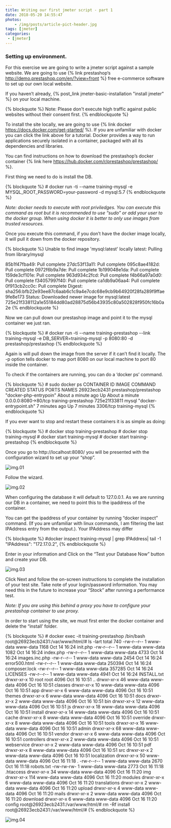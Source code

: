 ```yaml
---
title: Writing our first jmeter script - part 1
date: 2018-05-20 14:55:47
photos: 
	- /img/posts/article-pict-header.jpg
tags: [jmeter]
categories: 
 - [jmeter]
---
```


### Setting up environment.

For this exercise we are going to write a jmeter script against a sample website. We are going to use {% link prestashop‘s http://demo.prestashop.com/en/?view=front %} free e-commerce software to set up our own local website.

If you haven’t already, {% post_link jmeter-basic-installation "install jmeter" %} on your local machine.

<!--more-->

{% blockquote %}
Note: Please don't execute high traffic against public websites without their consent first.
{% endblockquote %}

To install the site locally, we are going to use {% link docker https://docs.docker.com/get-started/ %}. If you are unfamiliar with docker you can click the link above for a tutorial. Docker provides a way to run applications securely isolated in a container, packaged with all its dependencies and libraries.

You can find instructions on how to download the prestashop’s docker container {% link here https://hub.docker.com/r/prestashop/prestashop/ %}.

First thing we need to do is install the DB.

{% blockquote %}
    \# docker run -ti \-\-name training-mysql -e MYSQL_ROOT_PASSWORD=your-password -d mysql:5.7
{% endblockquote %}

*Note: docker needs to execute with root priviledges. You can execute this command as root but it is recommended to use “sudo” or add your user to the docker group. When using docker it is better to only use images from trusted resources.*

Once you execute this command, if you don’t have the docker image locally, it will pull it down from the docker repository.

{% blockquote %}
Unable to find image 'mysql:latest' locally
latest: Pulling from library/mysql

85b1f47fba49: Pull complete 
27dc53f13a11: Pull complete 
095c8ae4182d: Pull complete 
0972f6b9a7de: Pull complete 
1b199048e1da: Pull complete 
159de3cf101e: Pull complete 
963d934c2fcd: Pull complete 
f4b66a97a0d0: Pull complete 
f34057997f40: Pull complete 
ca1db9a06aa4: Pull complete 
0f913cb2cc0c: Pull complete 
Digest: sha256:bfb22e93ee87c6aab6c1c9a4e7cdc68e9cb9b64920f28fa289f9ffae9fe8e173
Status: Downloaded newer image for mysql:latest
725e21f338112a1e55184dd80ad28875d56b43935c80a502828f950fc16b0a2e
{% endblockquote %}

Now we can pull down our prestashop image and point it to the mysql container we just ran.


{% blockquote %}
    \# docker run -ti \-\-name training-prestashop \-\-link training-mysql -e DB_SERVER=training-mysql -p 8080:80 -d prestashop/prestashop
{% endblockquote %}

Again is will pull down the image from the server if it can’t find it locally. The -p option tells docker to map port 8080 on our local machine to port 80 inside the container.

To check if the containers are running, you can do a ‘docker ps’ command.

{% blockquote %}
    \# sudo docker ps
    CONTAINER ID        IMAGE                   COMMAND                  CREATED              STATUS              PORTS                  NAMES
    26923ecb2431        prestashop/prestashop   "docker-php-entrypoin"   About a minute ago   Up About a minute   0.0.0.0:8080->80/tcp   training-prestashop
    725e21f33811        mysql                   "docker-entrypoint.sh"   7 minutes ago        Up 7 minutes        3306/tcp               training-mysql
{% endblockquote %}

If you ever want to stop and restart these containers it is as simple as doing:

{% blockquote %}
    \# docker stop training-prestashop 
    \# docker stop training-mysql
    \# docker start training-mysql
    \# docker start training-prestashop
{% endblockquote %}


Once you go to http://localhost:8080/ you will be presented with the configuration wizard to set up your “shop”.


![img.01](prestashop_start-768x450.png)

Follow the wizard.

![img.02](store-info-768x447.png)

When configuring the database it will default to 127.0.0.1. As we are running our DB in a container, we need to point this to the ipaddress of the container.

You can get the ipaddress of your container by running “docker inspect” command. (If you are unfamiliar with linux commands, I am filtering the last IPAddress entry from the output.). Your IPAddress may differ

{% blockquote %}
    \#docker inspect training-mysql | grep IPAddress| tail -1
                    "IPAddress": "172.17.0.2",
{% endblockquote %}

Enter in your information and Click on the “Test your Database Now” button and create your DB.

![img.03](prestashop_db_created-768x389.png)

Click Next and follow the on-screen instructions to complete the installation of your test site. Take note of your login/password information. You may need this in the future to increase your “Stock” after running a performance test.

*Note: If you are using this behind a proxy you have to configure your prestashop container to use proxy.*

In order to start using the site, we must first enter the docker container and delete the “install’ folder.

{% blockquote %}
    \# docker exec -it training-prestashop /bin/bash
    root@26923ecb2431:/var/www/html/# ls -lart
    total 740
    -rw-r--r--   1 www-data www-data   1168 Oct 14 16:24 init.php
    -rw-r--r--   1 www-data www-data   1082 Oct 14 16:24 index.php
    -rw-r--r--   1 www-data www-data   4733 Oct 14 16:24 images.inc.php
    -rw-r--r--   1 www-data www-data   2454 Oct 14 16:24 error500.html
    -rw-r--r--   1 www-data www-data 250394 Oct 14 16:24 composer.lock
    -rw-r--r--   1 www-data www-data 357285 Oct 14 16:24 LICENSES
    -rw-r--r--   1 www-data www-data   4941 Oct 14 16:24 INSTALL.txt
    drwxr-xr-x  10 root     root       4096 Oct 16 10:51 ..
    drwxr-xr-x  46 www-data www-data   4096 Oct 16 10:51 classes
    drwxr-xr-x  10 www-data www-data   4096 Oct 16 10:51 app
    drwxr-xr-x   6 www-data www-data   4096 Oct 16 10:51 themes
    drwxr-xr-x   6 www-data www-data   4096 Oct 16 10:51 docs
    drwxr-xr-x   2 www-data www-data   4096 Oct 16 10:51 bin
    drwxr-xr-x  12 www-data www-data   4096 Oct 16 10:51 js
    drwxr-xr-x  18 www-data www-data   4096 Oct 16 10:51 install
    drwxr-xr-x  14 www-data www-data   4096 Oct 16 10:51 cache
    drwxr-xr-x   8 www-data www-data   4096 Oct 16 10:51 override
    drwxr-xr-x   8 www-data www-data   4096 Oct 16 10:51 tools
    drwxr-xr-x  16 www-data www-data   4096 Oct 16 10:51 admin
    drwxr-xr-x  68 www-data www-data   4096 Oct 16 10:51 vendor
    drwxr-xr-x   6 www-data www-data   4096 Oct 16 10:51 controllers
    drwxr-xr-x   2 www-data www-data   4096 Oct 16 10:51 webservice
    drwxr-xr-x   2 www-data www-data   4096 Oct 16 10:51 pdf
    drwxr-xr-x   8 www-data www-data   4096 Oct 16 10:51 src
    drwxr-xr-x   2 www-data www-data   4096 Oct 16 10:51 localization
    drwxr-xr-x  50 www-data www-data   4096 Oct 16 11:18 .
    -rw-r--r--   1 www-data www-data   2670 Oct 16 11:18 robots.txt
    -rw-rw-rw-   1 www-data www-data   2773 Oct 16 11:18 .htaccess
    drwxr-xr-x  34 www-data www-data   4096 Oct 16 11:20 img
    drwxr-xr-x 114 www-data www-data   4096 Oct 16 11:20 modules
    drwxr-xr-x   6 www-data www-data   4096 Oct 16 11:20 translations
    drwxr-xr-x   2 www-data www-data   4096 Oct 16 11:20 upload
    drwxr-xr-x   4 www-data www-data   4096 Oct 16 11:20 mails
    drwxr-xr-x   2 www-data www-data   4096 Oct 16 11:20 download
    drwxr-xr-x   6 www-data www-data   4096 Oct 16 11:20 config
    root@26923ecb2431:/var/www/html/# rm -Rf install
    root@26923ecb2431:/var/www/html/# 
{% endblockquote %}

![img.04](prestashop_main-768x386.png)
